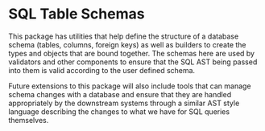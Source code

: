 # SQL Table Schemas

This package has utilities that help define the structure of a database schema
(tables, columns, foreign keys) as well as builders to create the types and
objects that are bound together. The schemas here are used by validators and
other components to ensure that the SQL AST being passed into them is valid
according to the user defined schema.

Future extensions to this package will also include tools that can manage schema
changes with a database and ensure that they are handled appropriately by the
downstream systems through a similar AST style language describing the changes
to what we have for SQL queries themselves.
